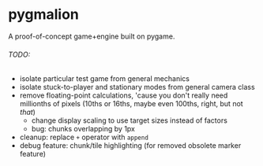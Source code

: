 # pygmalion

A proof-of-concept game+engine built on pygame.

###### TODO:
 - isolate particular test game from general mechanics
 - isolate stuck-to-player and stationary modes from general camera class
 - remove floating-point calculations, 'cause you don't really need millionths of pixels (10ths or 16ths, maybe even 100ths, right, but not _that_)
    - change display scaling to use target sizes instead of factors
    - bug: chunks overlapping by 1px
 - cleanup: replace `+` operator with `append`
 - debug feature: chunk/tile highlighting (for removed obsolete marker feature)
